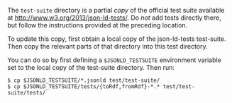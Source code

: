 The `test-suite` directory is a partial *copy* of the official test suite available at <http://www.w3.org/2013/json-ld-tests/>. Do *not* add tests directly there, but follow the instructions provided at the preceding location.

To update this copy, first obtain a local copy of the json-ld-tests test-suite. Then copy the relevant parts of that directory into this test directory.

You can do so by first defining a `$JSONLD_TESTSUITE` environment variable set to the local copy of the test-suite directory. Then run:

    $ cp $JSONLD_TESTSUITE/*.jsonld test/test-suite/
    $ cp $JSONLD_TESTSUITE/tests/{toRdf,fromRdf}-*.* test/test-suite/tests/

